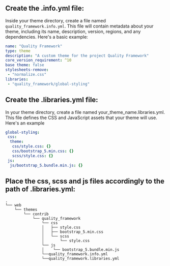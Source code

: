 ## Create the .info.yml file:

Inside your theme directory, create a file named `quality_framework.info.yml`. This file will contain metadata about your theme, including its name, description, version, regions, and any dependencies. Here's a basic example:

```yml
name: "Quality Framework"
type: theme
description: "A custom theme for the project Quality Framework"
core_version_requirement: ^10
base theme: false
stylesheets-remove:
 - "normalize.css"
libraries:
 - "quality_framework/global-styling"
```

## Create the .libraries.yml file:

In your theme directory, create a file named your_theme_name.libraries.yml. This file defines the CSS and JavaScript assets that your theme will use. Here's an example

```yml
global-styling:
 css:
  theme:
   css/style.css: {}
   css/bootstrap_5.min.css: {}
   scss/style.css: {}
 js:
  js/bootstrap_5.bundle.min.js: {}
```

## Place the css, scss and js files accordingly to the path of .libraries.yml:

```
.
└── web
    └── themes
        └── contrib
            └── quality_framework
                └── css
                │   ├── style.css
                │   ├── bootstrap_5.min.css
                │   └── scss
                │       └── style.css
                └── js
                │    └── bootstrap_5.bundle.min.js
                └──quality_framework.info.yml
                └──quality_framework.libraries.yml
```
